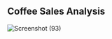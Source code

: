 ## Coffee Sales Analysis


![Screenshot (93)](https://github.com/kanikaarya1/Coffee-sales-ms-excel/assets/143435165/04f310a8-68ae-4775-8c85-c68ad258ad2a)
